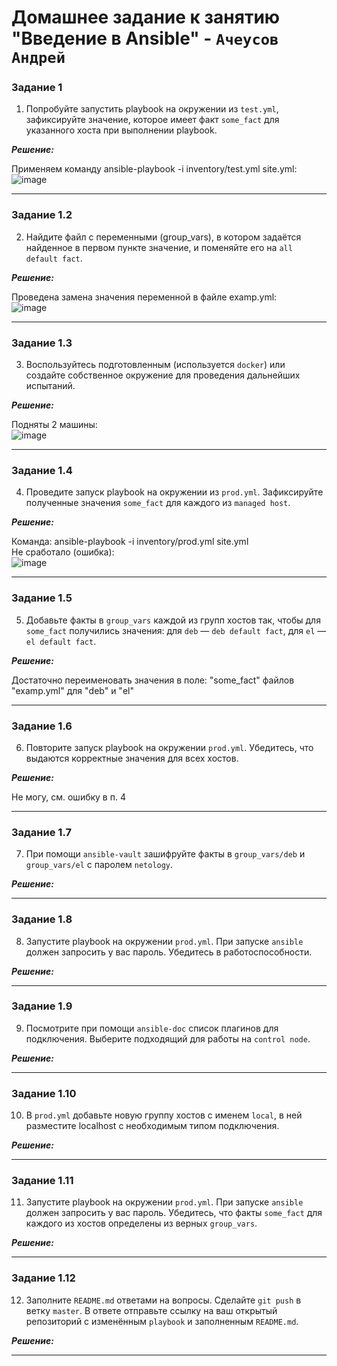 # Домашнее задание к занятию  "Введение в Ansible" - `Ачеусов Андрей`

### Задание 1

1. Попробуйте запустить playbook на окружении из `test.yml`, зафиксируйте значение, которое имеет факт `some_fact` для указанного хоста при выполнении playbook.

***Решение:***  

Применяем команду ansible-playbook -i inventory/test.yml site.yml:  
![image](https://github.com/AndrewAche/HW_ALL/assets/121398221/07765706-78d3-4810-b149-3e3061382a4a)


---

### Задание 1.2

2. Найдите файл с переменными (group_vars), в котором задаётся найденное в первом пункте значение, и поменяйте его на `all default fact`.

***Решение:***  

Проведена замена значения переменной в файле examp.yml:  
![image](https://github.com/AndrewAche/HW_ALL/assets/121398221/d295a104-375e-4a6b-9466-bbf51a8e5561)


---

### Задание 1.3

3. Воспользуйтесь подготовленным (используется `docker`) или создайте собственное окружение для проведения дальнейших испытаний.

***Решение:***  

Подняты 2 машины:   
![image](https://github.com/AndrewAche/HW_ALL/assets/121398221/e547e513-d9c1-4d98-aa03-812a03f01fd6)


---

### Задание 1.4

4. Проведите запуск playbook на окружении из `prod.yml`. Зафиксируйте полученные значения `some_fact` для каждого из `managed host`.

***Решение:***  

Команда: ansible-playbook -i inventory/prod.yml site.yml  
Не сработало (ошибка):  
![image](https://github.com/AndrewAche/HW_ALL/assets/121398221/566d9b54-a199-4209-be2a-7247e49a53ac)


---

### Задание 1.5

5. Добавьте факты в `group_vars` каждой из групп хостов так, чтобы для `some_fact` получились значения: для `deb` — `deb default fact`, для `el` — `el default fact`.

***Решение:***  

Достаточно переименовать значения в поле: "some_fact" файлов "examp.yml" для "deb" и "el"  

---

### Задание 1.6

6.  Повторите запуск playbook на окружении `prod.yml`. Убедитесь, что выдаются корректные значения для всех хостов.

***Решение:***  

Не могу, см. ошибку в п. 4

---

### Задание 1.7

7. При помощи `ansible-vault` зашифруйте факты в `group_vars/deb` и `group_vars/el` с паролем `netology`.

***Решение:***  



---

### Задание 1.8

8. Запустите playbook на окружении `prod.yml`. При запуске `ansible` должен запросить у вас пароль. Убедитесь в работоспособности.

***Решение:***  



---

### Задание 1.9

9. Посмотрите при помощи `ansible-doc` список плагинов для подключения. Выберите подходящий для работы на `control node`.

***Решение:***  



---

### Задание 1.10

10. В `prod.yml` добавьте новую группу хостов с именем  `local`, в ней разместите localhost с необходимым типом подключения.

***Решение:***  



---

### Задание 1.11

11. Запустите playbook на окружении `prod.yml`. При запуске `ansible` должен запросить у вас пароль. Убедитесь, что факты `some_fact` для каждого из хостов определены из верных `group_vars`.

***Решение:***  



---

### Задание 1.12

12. Заполните `README.md` ответами на вопросы. Сделайте `git push` в ветку `master`. В ответе отправьте ссылку на ваш открытый репозиторий с изменённым `playbook` и заполненным `README.md`.

***Решение:***  



---



